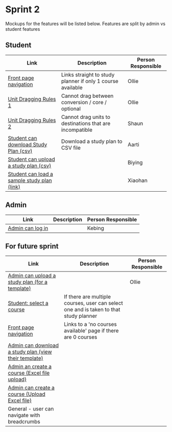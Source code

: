 # Sprint 2

Mockups for the features will be listed below. Features are split by admin vs student features

## Student
| Link | Description | Person Responsible |
|------|-------------|--------|
| [Front page navigation](https://xd.adobe.com/view/d2ad5b46-56bb-4532-aef8-4bdfa6a7b308-87fe/) | Links straight to study planner if only 1 course available | Ollie |
| [Unit Dragging Rules 1](https://xd.adobe.com/view/acae6554-5cb4-475f-b7eb-10ae6b55d3cf-f9fd/) | Cannot drag between conversion / core / optional | Ollie |
| [Unit Dragging Rules 2](https://xd.adobe.com/view/6071cf39-8cb5-45d0-93e5-fc2848bc9bfd-3522/) | Cannot drag units to destinations that are incompatible | Shaun |
| [Student can download Study Plan (csv)](https://xd.adobe.com/view/2dfa89d6-b5d5-456d-9327-82e8ac77f7c8-78a9/) | Download a study plan to CSV file | Aarti |
| [Student can upload a study plan (csv)](https://xd.adobe.com/view/7f6f161b-c82f-4459-9487-6c263ae5e5a3-2a3c/) |  | Biying |
| [Student can load a sample study plan (link)](https://xd.adobe.com/view/d6b17339-54fc-423f-b9de-d7e40d0bfa97-83e2/) |  | Xiaohan  |

## Admin
| Link | Description | Person Responsible |
|------|-------------|--------|
| [Admin can log in](https://xd.adobe.com/view/21923175-29fb-4722-8046-901291ce8ac9-74c1/) | | Kebing |


## For future sprint
| Link | Description | Person Responsible |
|------|-------------|--------|
| [Admin can upload a study plan (for a template)](https://xd.adobe.com/view/55d86f72-fe26-4028-9669-dd6ec8a9707c-008b/) |  | Ollie |
| [Student: select a course](https://xd.adobe.com/view/7f5b6548-ee75-4b7b-a5c9-0e8895daf73b-2a08/) | If there are multiple courses, user can select one and is taken to that study planner |
| [Front page navigation](https://xd.adobe.com/view/63b26099-65f4-45d5-8038-32d357205796-36e1/) | Links to a 'no courses available' page if there are 0 courses | |
| [Admin can download a study plan (view their template)](https://xd.adobe.com/view/e672f1eb-052e-4945-a8d6-06d62b655fe7-b321/) | |
| [Admin an create a course (Excel file upload)](https://xd.adobe.com/view/c055e4ed-dc05-477d-b73f-97049076539f-9506/) | | |
| [Admin can create a course (Upload Excel file)](https://xd.adobe.com/view/c055e4ed-dc05-477d-b73f-97049076539f-9506/) | | |
| General - user can navigate with breadcrumbs | | |
